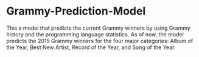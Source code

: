 # Grammy-Prediction-Model
This a model that predicts the current Grammy winners by using Grammy history and the programming language statistics. As of now, the model predicts the 2015 Grammy winners for the four major categories: Album of the Year, Best New Artist, Record of the Year, and Song of the Year.
